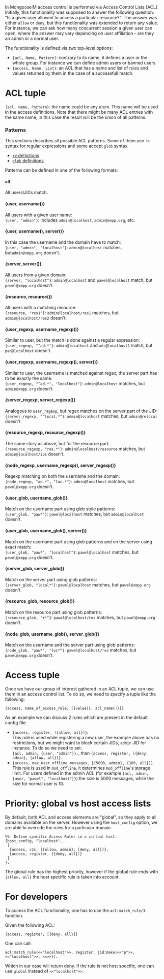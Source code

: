 In MongooseIM access control is performed via Access Control Lists (ACL).
Initially, this functionality was supposed to answer the following question: "Is a given user allowed to access a particular resource?".
The answer was either `allow` or `deny`, but this functionality was extended to return any value.
For instance, we can ask how many concurrent session a given user can open, where the answer may vary depending on user affiliation - are they an admin or a normal user.

The functionality is defined via two top-level options:

* `{acl, Name, Pattern}`: contrary to its name, it defines a user or the whole group.
 For instance we can define admin users or banned users.
* `{access, Name, List}`: an ACL that has a name and list of rules and values returned by them in the case of a successfull match.

# ACL tuple

 `{acl, Name, Pattern}`: the name could be any atom.
 This name will be used in the access definitions.
 Note that there might be many ACL entries with the same name, in this case the result will be the union of all patterns.

### Patterns

This sections describes all possible ACL patterns.
Some of them use `re` syntax for regular expressions and some accept `glob` syntax.

* [`re` definitions](http://erlang.org/doc/man/re.html#id253353)
* [`glob` definitions](https://en.wikipedia.org/wiki/Glob_(programming))

Patterns can be defined in one of the following formats:

#### **all**
All users/JIDs match.

#### **{user, username()}**

All users with a given user name: <br/>
`{user, "admin"}`: includes `admin@localhost`, `admin@xmpp.org`, etc.

#### **{user, username(), server()}**
In this case the username and the domain have to match:<br/>
`{user, "admin", "localhost"}`: `admin@localhost` matches, but`admin@xmpp.org` doesn't.

#### **{server, server()}**
All users from a given domain:<br/>
`{server, "localhost"}`: `admin@localhost` and `pawel@localhost` match, but `pawel@xmpp.org` doesn't.

#### **{resource, resource()}**
All users with a matching resource:<br/>
`{resource, "res1"}`: `admin@localhost/res1` matches, but `admin@localhost/res2` doesn't.

#### **{user_regexp, username_regexp()}**
Similar to user, but the match is done against a regular expression:<br/>
`{user_regexp, "^ad.*"}`: `admin@localhost` and `ads@localhost2` match, but `pad@localhost` doesn't.

#### **{user_regexp, username_regexp(), server()}**
Similar to user, the username is matched against regex, the server part has to be exactly the same:<br/>
`{user_regexp, "^ad.*", "localhost"}`: `admin@localhost` matches, but `admin@xmpp.org` doesn't.

#### **{server_regexp, server_regexp()}**
Analogous to `user_regexp`, but regex matches on the server part of the JID:<br/>
`{server_regexp, "^local.*"}`: `admin@localhost` matches, but `admin@relocal` doesn't.

#### **{resource_regexp, resource_regexp()}**
The same story as above, but for the resource part:<br/>
`{resource_regexp, "res.*"}`: `admin@localhost/resource` matches, but `admin@localhost/ios` doesn't.

#### **{node_regexp, username_regexp(), server_regexp()}**
Regexp matching on both the username and the domain:<br/>
`{node_regexp, "ad.*", "loc.*"}`: `admin@localhost` matches, but `pawel@xmpp.org` doesn't.

#### **{user_glob, username_glob()}**
Match on the username part using glob style patterns:<br/>
`{user_glob, "paw*"}`: `pawel@localhost` matches, but `admin@localhost` doesn't.

#### **{user_glob, username_glob(), server()}**
Match on the username part using glob patterns and on the server using exact match:<br/>
`{user_glob, "paw*", "localhost"}`: `pawel@localhost` matches, but `pawel@xmpp.org` doesn't.

#### **{server_glob, server_glob()}**
Match on the server part using glob patterns:<br/>
`{server_glob, "local*"}`: `pawel@localhost` matches, but `pawel@xmpp.org` doesn't.

#### **{resource_glob, resource_glob()}**
Match on the resource part using glob patterns:<br/>
`{resource_glob, "r*"}`: `pawel@localhost/res` matches, but `pawel@xmpp.org` doesn't.

#### **{node_glob, username_glob(), server_glob()}**
Match on the username and the server part using glob patterns:<br/>
`{node_glob, "paw*", "loc*"}`: `pawel@localhost/res` matches, but `pawel@xmpp.org` doesn't.

# Access tuple

Once we have our group of interest gathered in an ACL tuple, we can use them in an access control list.
To do so, we need to specify a tuple like the following:

`{access, name_of_access_rule, [{value(), acl_name()}]}`

As an example we can discuss 2 rules which are present in the default config file:

* `{access, register, [{allow, all}]}`.<br/>
This rule is used while registering a new user, the example above has no restrictions, but we might want to block certain JIDs, `admin` JID for instance.
To do so we need to set:<br/>
`{acl, admin, {user, "admin"}}.`, then `{access, register, [{deny, admin}, {allow, all}]}.`
* `{access, max_user_offline_messages, [{5000, admin}, {100, all}]}`.<br/>
This rule is used in `mod_offline`, it determines `mod_offline`'s storage limit.
For users defined in the admin ACL (for example `{acl, admin, {user, "pawel", "localhost"}}`) the size is 5000 messages, while the size for normal user is 10.


# Priority: global vs host access lists

By default, both ACL and access elements are "global", so they apply to all domains available on the server.
However using the `host_config` option, we are able to override the rules for a particular domain.

```
%%  Define specific Access Rules in a virtual host.
{host_config, "localhost",
 [
  {access, c2s, [{allow, admin}, {deny, all}]},
  {access, register, [{deny, all}]}
 ]
}.
```

The global rule has the highest priority, however if the global rule ends with `{allow, all}` the host specific rule is taken into account.

# For developers

To access the ACL functionality, one has to use the `acl:match_rule/3` function.

Given the following ACL:

`{access, register, [{deny, all}]}`

One can call:

`acl:match_rule(<<"localhost">>, register, jid:make(<<"p">>, <<"localhost">>, <<>>)).`

Which in our case will return deny.
If the rule is not host specific, one can use `global` instead of `<<"localhost">>`.

